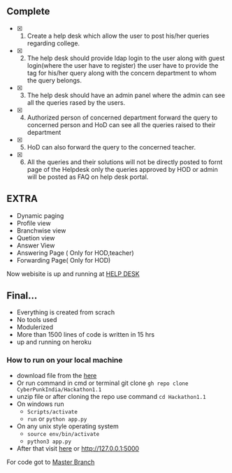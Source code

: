 ## Complete
 
- [x] 1. Create a help desk which allow the user to post his/her queries regarding college. 
- [x] 2. The help desk should provide ldap login to the user along with guest login(where the user have to register) the user have to provide the tag for his/her query along with the concern department to whom the query belongs. 
- [x] 3. The help desk should have an admin panel where the admin can see all the queries rased by the users. 
- [x] 4. Authorized person of concerned department forward the query to concerned person and HoD can see all the queries raised to their department 
- [x] 5. HoD  can also forward the query to the concerned teacher. 
- [x] 6. All the queries and their solutions will not be directly posted to fornt page of  the Helpdesk only the queries approved by HOD or admin will be posted as FAQ on help desk portal. 



## EXTRA
 - Dynamic paging
 - Profile view
 - Branchwise view
 - Quetion view
 - Answer View 
 - Answering Page ( Only for HOD,teacher)
 - Forwarding Page( Only for HOD)


Now webisite is up and running at [HELP DESK](https://helpdeskpk.herokuapp.com)



## Final...
 - Everything is created from scrach
 - No tools used 
 - Modulerized 
 - More than 1500 lines of code is written in 15 hrs
 - up and running on heroku


### How to run on your local machine
  * download file from the [here](https://codeload.github.com/CyberPunkIndia/Hackathon1.1/zip/master)
  * Or run command in cmd or terminal git clone `gh repo clone CyberPunkIndia/Hackathon1.1`
  * unzip file or after cloning the repo use command `cd Hackathon1.1`
  * On windows run
      * `Scripts/activate`
      * `run` or `python app.py`
  * On any unix style operating system
      * `source env/bin/activate`
      * `python3 app.py`
  * After that visit  [here](http://127.0.0.1:5000) or http://127.0.0.1:5000
 
 For code got to [Master Branch](https://github.com/CyberPunkIndia/Hackathon1.1/tree/master)
